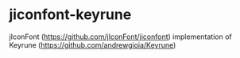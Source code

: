 # jiconfont-keyrune
jIconFont (https://github.com/jIconFont/jiconfont) implementation of Keyrune (https://github.com/andrewgioia/Keyrune)
